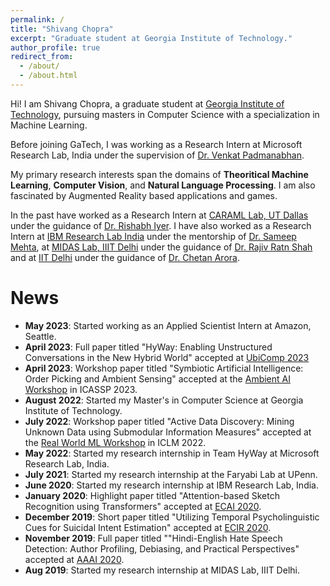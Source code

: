 ```yaml
---
permalink: /
title: "Shivang Chopra"
excerpt: "Graduate student at Georgia Institute of Technology."
author_profile: true
redirect_from:
  - /about/
  - /about.html
---
```


Hi! I am Shivang Chopra, a graduate student at [Georgia Institute of Technology](https://www.gatech.edu/), pursuing masters in Computer Science with a specialization in Machine Learning. 

Before joining GaTech, I was working as a Research Intern at Microsoft Research Lab, India under the supervision of [Dr. Venkat Padmanabhan](https://www.microsoft.com/en-us/research/people/padmanab). 

My primary research interests span the domains of **Theoritical Machine Learning**, **Computer Vision**, and **Natural Language Processing**. I am also fascinated by Augmented Reality based applications and games. 

In the past have worked as a Research Intern at [CARAML Lab, UT Dallas](https://www.caraml-lab.com/) under the guidance of [Dr. Rishabh Iyer](https://sites.google.com/view/rishabhiyer/home). I have also worked as a Research Intern at [IBM Research Lab India](https://www.research.ibm.com/labs/india/) under the mentorship of [Dr. Sameep Mehta](https://researcher.watson.ibm.com/researcher/view.php?person=in-sameepmehta), at [MIDAS Lab, IIIT Delhi](http://midas.iiitd.edu.in/) under the guidance of [Dr. Rajiv Ratn Shah](https://www.iiitd.ac.in/rajivratn) and at  [IIT Delhi](https://home.iitd.ac.in/) under the guidance of [Dr. Chetan Arora](https://www.cse.iitd.ac.in/~chetan/).


News
======
* **May 2023**: Started working as an Applied Scientist Intern at Amazon, Seattle.
* **April 2023**: Full paper titled "HyWay: Enabling Unstructured Conversations in the New Hybrid World" accepted at [UbiComp 2023](https://www.ubicomp.org/ubicomp-iswc-2023/cfp/imwut_papers/)
* **April 2023**: Workshop paper titled "Symbiotic Artificial Intelligence: Order Picking and Ambient Sensing" accepted at the [Ambient AI Workshop](https://sites.google.com/view/ambientaiicassp2023) in ICASSP 2023.
* **August 2022**: Started my Master's in Computer Science at Georgia Institute of Technology.
* **July 2022**: Workshop paper titled "Active Data Discovery: Mining Unknown Data using Submodular Information Measures" accepted at the [Real World ML Workshop](https://realworldml.github.io/) in ICLM 2022.
* **May 2022**: Started my research internship in Team HyWay at Microsoft Research Lab, India.
* **July 2021**: Started my research internship at the Faryabi Lab at UPenn.
* **June 2020**: Started my research internship at IBM Research Lab, India.
* **January 2020**: Highlight paper titled "Attention-based Sketch Recognition using Transformers" accepted at [ECAI 2020](http://ecai2020.eu/).
* **December 2019**: Short paper titled "Utilizing Temporal Psycholinguistic Cues for Suicidal Intent Estimation" accepted at [ECIR 2020](https://ecir2020.org/).
* **November 2019**: Full paper titled ""Hindi-English Hate Speech Detection: Author Profiling, Debiasing, and Practical Perspectives" accepted at [AAAI 2020](https://aaai.org/Conferences/AAAI-20/).
* **Aug 2019**: Started my research internship at MIDAS Lab, IIIT Delhi.
